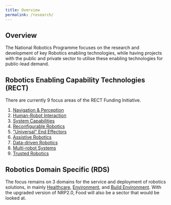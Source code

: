 ```yaml
---
title: Overview
permalink: /research/
---
```

## Overview  
The National Robotics Programme focuses on the research and development of key Robotics enabling technologies, while having projects with the public and private sector to utilise these enabling technologies for public-lead demand.
  
## Robotics Enabling Capability Technologies (RECT)  
There are currently 9 focus areas of the RECT Funding Initiative.

1. [Navigation & Perception](/research/nav-per/)  
2. [Human-Robot Interaction](/research/hri/)
3. [System Capabilities](/research/syscap/)
4. [Reconfigurable Robotics](/research/rec/)
5. ["Universal" End Effectors](/research/uni-end/)
6. [Assistive Robotics](/research/assistive/)
7. [Data-driven Robotics](/research/ddr/)
8. [Multi-robot Systems](/research/mrs/)
9. [Trusted Robotics](/research/trusted/)

## Robotics Domain Specific (RDS)
The focus remains on 3 domains for the service and deployment of robotics solutions, in mainly [Healthcare](/research/healthcare/), [Environment](/research/environment/), and [Build Environment](/research/built-environment/). With the upgraded version of NRP2.0, Food will also be a sector that would be looked at.
